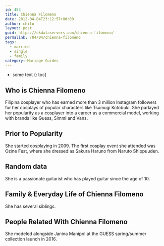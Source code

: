 ```yaml
---
id: 453
title: Chienna Filomeno
date: 2012-04-04T23:12:57+00:00
author: chito
layout: post
guid: https://ukdataservers.com/chienna-filomeno/
permalink: /04/04/chienna-filomeno  
tags:
  - married
  - single
  - family
category: Mariage Guides
---
```


* some text
{: toc}


## Who is  Chienna Filomeno
                  
                  
                  
Filipina cosplayer who has earned more than 3 million Instagram followers for her cosplays of popular characters like Tsumugi Kotobuki. She parlayed her popularity as a cosplayer into a career as a commercial model, working with brands like Guess, Simmi and Vans.
                  
                
                
                
## Prior to Popularity 
                  
                  
                  
She started cosplaying in 2009. The first cosplay event she attended was Ozine Fest, where she dressed as Sakura Haruno from Naruto Shippuuden.
                  
                
                
                
## Random data 
                  
                  
                  
She is a passionate guitarist who has played guitar since the age of 10.
                  
                
                
                
## Family & Everyday Life of Chienna Filomeno
                  
                  
                  
She has several siblings.
                  
                
                
                
## People Related With  Chienna Filomeno
                  
                  
                  
She modeled alongside Janina Manipol at the GUESS spring/summer collection launch in 2016.
                  
                
              
            
          
          
          
    
    
  
